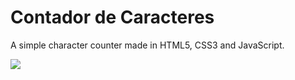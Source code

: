 # Contador de Caracteres
A simple character counter made in HTML5, CSS3 and JavaScript.

![](contador-car-screen.gif)
